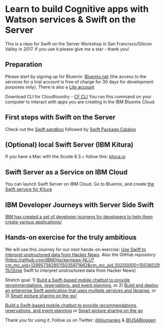 # Learn to build Cognitive apps with Watson services & Swift on the Server
This is a repo for Swift on the Server Workshop in San Francisco/Silicon Valley in 2017. If you use it please give me a star - thank you!

## Preparation
Please start by signing up for Bluemix: [Bluemix.net](http://bluemix.net) (the access to the services for a trial account is free of charge for 30 days for development purposes only). There is also a [Lite account](https://www.ibm.com/cloud-computing/bluemix/standard-account)

Download CLI for Cloudfoundry - [CF CLI](https://github.com/cloudfoundry/cli/releases/) You run this command on your computer to interact with apps you are creating in the IBM Bluemix Cloud.

## First steps with Swift on the Server
Check out the [Swift sandbox](https://swift.sandbox.bluemix.net/) followed by [Swift Package Catalog](https://packagecatalog.com/) 

## (Optional) local Swift Server (IBM Kitura)
If you have a Mac with the Xcode 8.3.+ follow this: [kitura.io](http://www.kitura.io/)

## Swift Server as a Service on IBM Cloud
You can launch Swift Server on IBM Cloud. Go to Bluemix, and create [the Swift service for Kitura](https://console.bluemix.net/catalog/starters/runtime-for-swift?env_id=ibm%3Ayp%3Aus-south&taxonomyNavigation=apps)

## IBM Developer Journeys with Server Side Swift
[IBM has created a set of developer journeys for developers to help them create various applications/](https://developer.ibm.com/code/journey/category/swift-on-the-server/)

##  Hands-on exercise for the truly ambitious

We will use this Journey for our next hands-on exercise: [Use Swift to interpret unstructured data from Hacker News](https://developer.ibm.com/code/journey/use-swift-interpret-unstructured-data-hacker-news/). Also the GitHub repository [https://github.com/IBM/Hackernews-NLU?cm_mc_uid=12995738295115035971662&cm_mc_sid_50200000=1503602915/](Use Swift to interpret unstructured data from Hacker News)

Stretch goal: 1) [Build a Swift-based mobile chatbot to provide recommendations, reservations, and event planning](https://developer.ibm.com/code/journey/build-a-cognitive-recommendation-app-with-swift/), or 2) [Build and deploy an enterprise Swift application that uses multiple services and libraries]([https://developer.ibm.com/code/journey/build-an-enterprise-swift-app-using-services/), or 3) [Smart picture sharing on the go/](https://developer.ibm.com/code/journey/apply-cognitive-to-mobile-images-on-the-go/)

[Build a Swift-based mobile chatbot to provide recommendations, reservations, and event planning](https://developer.ibm.com/code/journey/build-a-cognitive-recommendation-app-with-swift/) or [Smart picture sharing on the go](https://developer.ibm.com/code/journey/apply-cognitive-to-mobile-images-on-the-go/)



Thank you for using it. Follow us on Twitter:
[@blumareks](https://twitter.com/blumareks) & [@USABloggen](https://twitter.com/USABloggen)
